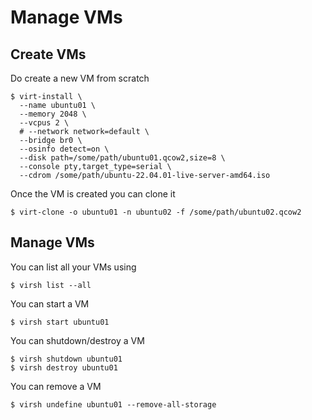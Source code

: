 # Manage VMs

## Create VMs

Do create a new VM from scratch

```
$ virt-install \
  --name ubuntu01 \
  --memory 2048 \
  --vcpus 2 \
  # --network network=default \
  --bridge br0 \
  --osinfo detect=on \
  --disk path=/some/path/ubuntu01.qcow2,size=8 \
  --console pty,target_type=serial \
  --cdrom /some/path/ubuntu-22.04.01-live-server-amd64.iso
```

Once the VM is created you can clone it

```
$ virt-clone -o ubuntu01 -n ubuntu02 -f /some/path/ubuntu02.qcow2
```

## Manage VMs

You can list all your VMs using

```
$ virsh list --all
```

You can start a VM 
```
$ virsh start ubuntu01
```

You can shutdown/destroy a VM
```
$ virsh shutdown ubuntu01
$ virsh destroy ubuntu01
```

You can remove a VM
```
$ virsh undefine ubuntu01 --remove-all-storage
```
